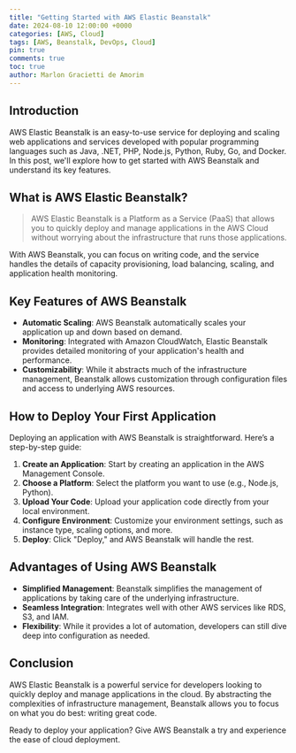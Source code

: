 ```yaml
---
title: "Getting Started with AWS Elastic Beanstalk"
date: 2024-08-10 12:00:00 +0000
categories: [AWS, Cloud]
tags: [AWS, Beanstalk, DevOps, Cloud]
pin: true
comments: true
toc: true
author: Marlon Gracietti de Amorim
---
```


## Introduction

AWS Elastic Beanstalk is an easy-to-use service for deploying and scaling web applications and services developed with popular programming languages such as Java, .NET, PHP, Node.js, Python, Ruby, Go, and Docker. In this post, we'll explore how to get started with AWS Beanstalk and understand its key features.

## What is AWS Elastic Beanstalk?

> AWS Elastic Beanstalk is a Platform as a Service (PaaS) that allows you to quickly deploy and manage applications in the AWS Cloud without worrying about the infrastructure that runs those applications.

With AWS Beanstalk, you can focus on writing code, and the service handles the details of capacity provisioning, load balancing, scaling, and application health monitoring.

## Key Features of AWS Beanstalk

- **Automatic Scaling**: AWS Beanstalk automatically scales your application up and down based on demand.
- **Monitoring**: Integrated with Amazon CloudWatch, Elastic Beanstalk provides detailed monitoring of your application's health and performance.
- **Customizability**: While it abstracts much of the infrastructure management, Beanstalk allows customization through configuration files and access to underlying AWS resources.

## How to Deploy Your First Application

Deploying an application with AWS Beanstalk is straightforward. Here’s a step-by-step guide:

1. **Create an Application**: Start by creating an application in the AWS Management Console.
2. **Choose a Platform**: Select the platform you want to use (e.g., Node.js, Python).
3. **Upload Your Code**: Upload your application code directly from your local environment.
4. **Configure Environment**: Customize your environment settings, such as instance type, scaling options, and more.
5. **Deploy**: Click "Deploy," and AWS Beanstalk will handle the rest.

## Advantages of Using AWS Beanstalk

- **Simplified Management**: Beanstalk simplifies the management of applications by taking care of the underlying infrastructure.
- **Seamless Integration**: Integrates well with other AWS services like RDS, S3, and IAM.
- **Flexibility**: While it provides a lot of automation, developers can still dive deep into configuration as needed.

## Conclusion

AWS Elastic Beanstalk is a powerful service for developers looking to quickly deploy and manage applications in the cloud. By abstracting the complexities of infrastructure management, Beanstalk allows you to focus on what you do best: writing great code.

Ready to deploy your application? Give AWS Beanstalk a try and experience the ease of cloud deployment.

